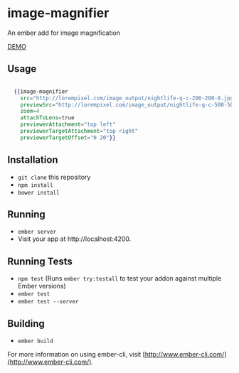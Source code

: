 # image-magnifier

An ember add for image magnification

[DEMO](http://selvagsz.github.io/#/demos/magnifier)

## Usage

```handlebars

  {{image-magnifier
    src="http://lorempixel.com/image_output/nightlife-q-c-200-200-8.jpg"
    previewSrc="http://lorempixel.com/image_output/nightlife-q-c-500-500-8.jpg"
    zoom=4
    attachToLens=true
    previewerAttachment="top left"
    previewerTargetAttachment="top right"
    previewerTargetOffset="0 20"}}

```


## Installation

* `git clone` this repository
* `npm install`
* `bower install`

## Running

* `ember server`
* Visit your app at http://localhost:4200.

## Running Tests

* `npm test` (Runs `ember try:testall` to test your addon against multiple Ember versions)
* `ember test`
* `ember test --server`

## Building

* `ember build`

For more information on using ember-cli, visit [http://www.ember-cli.com/](http://www.ember-cli.com/).
